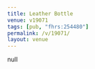 ```yaml
---
title: Leather Bottle
venue: v19071
tags: [pub, "fhrs:254480"]
permalink: /v/19071/
layout: venue
---
```

null